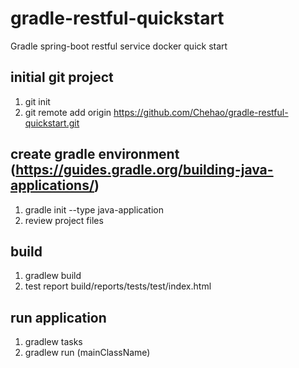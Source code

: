 # gradle-restful-quickstart
Gradle spring-boot restful service docker quick start

## initial git project
1. git init
2. git remote add origin https://github.com/Chehao/gradle-restful-quickstart.git

## create gradle environment (https://guides.gradle.org/building-java-applications/)
1. gradle init --type java-application 
2. review project files

## build
1. gradlew build
2. test report build/reports/tests/test/index.html

## run application 
1. gradlew tasks
2. gradlew run (mainClassName)